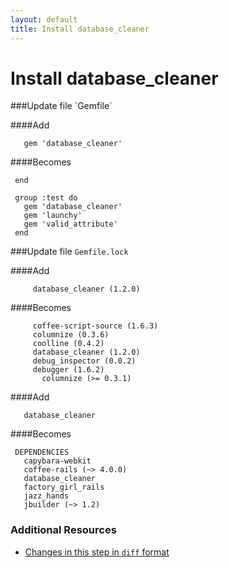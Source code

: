 ```yaml
---
layout: default
title: Install database_cleaner
---
```


<h1 id="main">Install database_cleaner</h1>
###Update file `Gemfile`

####Add
```
   gem 'database_cleaner'
```


####Becomes
```
 end
 
 group :test do
   gem 'database_cleaner'
   gem 'launchy'
   gem 'valid_attribute'
 end

```


###Update file `Gemfile.lock`

####Add
```
     database_cleaner (1.2.0)
```


####Becomes
```
     coffee-script-source (1.6.3)
     columnize (0.3.6)
     coolline (0.4.2)
     database_cleaner (1.2.0)
     debug_inspector (0.0.2)
     debugger (1.6.2)
       columnize (>= 0.3.1)

```


####Add
```
   database_cleaner
```


####Becomes
```
 DEPENDENCIES
   capybara-webkit
   coffee-rails (~> 4.0.0)
   database_cleaner
   factory_girl_rails
   jazz_hands
   jbuilder (~> 1.2)

```



### Additional Resources

* [Changes in this step in `diff` format](https://github.com/software-academy/rails_getting_started_bdd/commit/18bbdf41a04a195f42d0c53a49d6d67812df83e4)

